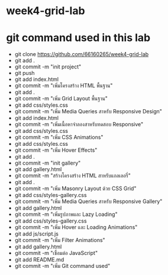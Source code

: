 # week4-grid-lab

# git command used in this lab
- git clone https://github.com/66160265/week4-grid-lab
- git add .
- git commit -m "init project"
- git push
- git add index.html
- git commit -m "เพิ่มโครงสร้าง HTML พื้นฐาน"
- git add .
- git commit -m "เพิ่ม Grid Layout พื้นฐาน"
- git add css/styles.css
- git commit -m "เพิ่ม Media Queries สาหรับ Responsive Design"
- git add index.html
- git commit -m "เพิ่มเนื้อหาจําลองสาหรับทดสอบ Responsive"
- git add css/styles.css
- git commit -m "เพิ่ม CSS Animations"
- git add css/styles.css
- git commit -m "เพิ่ม Hover Effects"
- git add .
- git commit -m "init gallery"
- git add gallery.html
- git commit -m "สร้างโครงสร้าง HTML สาหรับแกลเลอรี่"
- git add .
- git commit -m "เพิ่ม Masonry Layout ด้วย CSS Grid"
- git add css/styles-gallery.css
- git commit -m "เพิ่ม Media Queries สาหรับ Responsive Gallery"
- git add gallery.html
- git commit -m "เพิ่มรูปภาพและ Lazy Loading"
- git add css/styles-gallery.css
- git commit -m "เพิ่ม Hover และ Loading Animations"
- git add js/script.js
- git commit -m "เพิ่ม Filter Animations"
- git add gallery.html
- git commit -m "เชื่อมต่อ JavaScript"
- git add README.md
- git commit -m "เพิ่ม Git command used"